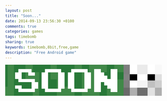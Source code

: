 ```yaml
---
layout: post
title: "Soon..."
date: 2014-09-13 23:56:30 +0100
comments: true
categories: games
tags: timebomb
sharing: true
keywords: timebomb,8bit,free,game
description: "Free Android game"
---
```


<img src="/images/posts/timebomb_soon.png" />
